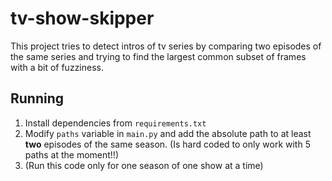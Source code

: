 # tv-show-skipper

This project tries to detect intros of tv series by comparing two episodes of the same series and trying to find the
largest common subset of frames with a bit of fuzziness.

## Running

1. Install dependencies from `requirements.txt`
2. Modify `paths` variable in `main.py` and add the absolute path to at least **two** episodes of the same season.
   (Is hard coded to only work with 5 paths at the moment!!)
3. (Run this code only for one season of one show at a time)